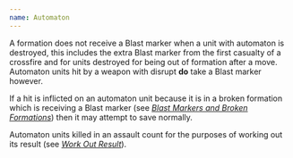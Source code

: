 ```yaml
---
name: Automaton
---
```

A formation does not receive a Blast marker when a unit with automaton is destroyed, this includes the extra Blast marker from the first casualty of a crossfire and for units destroyed for being out of formation after a move. Automaton units hit by a weapon with disrupt <strong>do</strong> take a Blast marker however.

If a hit is inflicted on an automaton unit because it is in a broken formation which is receiving a Blast marker (see [_Blast Markers and Broken Formations_](/tournament-pack/#blast-markers-and-broken-formations)) then it may attempt to save normally.

Automaton units killed in an assault count for the purposes of working out its result (see [_Work Out Result_](/tournament-pack/#work-out-result)).
